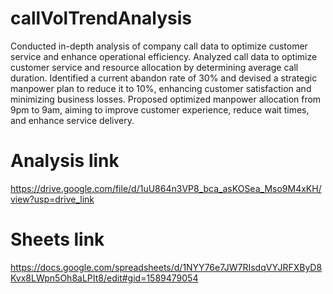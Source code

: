 # callVolTrendAnalysis
Conducted in-depth analysis of company call data to optimize customer service and enhance operational efficiency. 
Analyzed call data to optimize customer service and resource allocation by determining average call duration.
Identified a current abandon rate of 30% and devised a strategic manpower plan to reduce it to 10%, enhancing customer satisfaction and minimizing business losses. 
Proposed optimized manpower allocation from 9pm to 9am, aiming to improve customer experience, reduce wait times, and enhance service delivery. 

# Analysis link 
https://drive.google.com/file/d/1uU864n3VP8_bca_asKOSea_Mso9M4xKH/view?usp=drive_link

# Sheets link 
https://docs.google.com/spreadsheets/d/1NYY76e7JW7RIsdqVYJRFXByD8Kvx8LWpn5Oh8aLPIt8/edit#gid=1589479054
